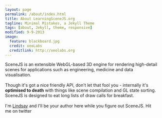 ```yaml
---
layout: page
permalink: /about/index.html
title: About LearningSceneJS.org
tagline: Minimal Mistakes, a Jekyll Theme
tags: [about, Jekyll, theme, responsive]
modified: 9-9-2013
image:
  feature: blackboard.jpg
  credit: xeoLabs
  creditlink: http://xeolabs.org
---
```


SceneJS is an extensible WebGL-based 3D engine for rendering high-detail scenes for applications such as
engineering, medicine and data visualisation.
 <br><br>
Though it's got a nice friendly API, don't let that fool you - internally it's **optimised to death** with things like
scene compilation and GL state sorting. SceneJS is designed to eat long lists of draw calls for breakfast.
<br/>
<br/>
I'm <a href="http://about.me/kaylindsay">Lindsay</a> and I'll be your author here while you figure out SceneJS. Hit
me on twitter
